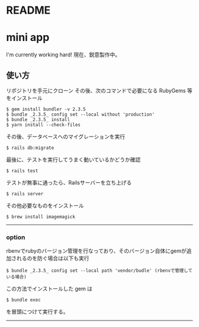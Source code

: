 # README
# mini app
I'm currently working hard!
現在、鋭意製作中。

## 使い方

リポジトリを手元にクローン
その後、次のコマンドで必要になる RubyGems 等をインストール

```
$ gem install bundler -v 2.3.5
$ bundle _2.3.5_ config set --local without 'production'
$ bundle _2.3.5_ install
$ yarn install --check-files
```

その後、データベースへのマイグレーションを実行

```
$ rails db:migrate
```

最後に、テストを実行してうまく動いているかどうか確認

```
$ rails test
```

テストが無事に通ったら、Railsサーバーを立ち上げる

```
$ rails server
```

その他必要なものをインストール
```
$ brew install imagemagick
```


---
### option
rbenvでrubyのバージョン管理を行なっており、そのバージョン自体にgemが追加されるのを防ぐ場合は以下も実行
```
$ bundle _2.3.5_ config set --local path 'vendor/budle' (rbenvで管理している場合)
```
この方法でインストールした gem は 
```
$ bundle exec
```
を冒頭につけて実行する。  

---

